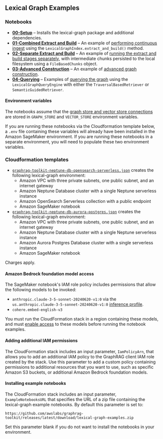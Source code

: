 ## Lexical Graph Examples

### Notebooks

  - [**00-Setup**](./notebooks/00-Setup.ipynb) – Installs the lexical-graph package and additional dependencies.
  - [**01-Combined Extract and Build**](./notebooks/01-Combined-Extract-and-Build.ipynb) – An example of [performing continuous ingest](../../docs/lexical-graph/indexing.md#continous-ingest) using the `LexicalGraphIndex.extract_and_build()` method.
  - [**02-Separate Extract and Build**](./notebooks/02-Separate-Extract-and-Build.ipynb) – An example of [running the extract and build stages separately](../../docs/lexical-graph/indexing.md#run-the-extract-and-build-stages-separately), with intermediate chunks persisted to the local filesystem using a `FileBasedChunks` object.
  - [**03-Advanced Construction**](./notebooks/03-Advanced-Construction.ipynb) – An example of [advanced graph construction](../../docs/lexical-graph/indexing.md#advanced-graph-construction).
  - [**04-Querying**](./notebooks/04-Querying.ipynb) – Examples of [querying the graph](../../docs/lexical-graph/querying.md) using the `LexicalGraphQueryEngine` with either the `TraversalBasedRetriever` or `SemanticGuidedRetriever`.
  
#### Environment variables

The notebooks assume that the [graph store and vector store connections](../../docs/lexical-graph/storage-model.md) are stored in `GRAPH_STORE` and `VECTOR_STORE` environment variables. 

If you are running these notebooks via the Cloudformation template below, a `.env` file containing these variables will already have been installed in the Amazon SageMaker environment. If you are running these notebooks in a separate environment, you will need to populate these two environment variables.

### Cloudformation templates

 - [`graphrag-toolkit-neptune-db-opensearch-serverless.json`](./cloudformation-templates/graphrag-toolkit-neptune-db-opensearch-serverless.json) creates the following lexical-graph environment:
   - Amazon VPC with three private subnets, one public subnet, and an internet gateway
   - Amazon Neptune Database cluster with a single Neptune serverless instance
   - Amazon OpenSearch Serverless collection with a public endpoint
   - Amazon SageMaker notebook
 - [`graphrag-toolkit-neptune-db-aurora-postgres.json`](./cloudformation-templates/graphrag-toolkit-neptune-db-aurora-postgres.json) creates the following lexical-graph environment:
   - Amazon VPC with three private subnets, one public subnet, and an internet gateway
   - Amazon Neptune Database cluster with a single Neptune serverless instance
   - Amazon Aurora Postgres Database cluster with a single serverless instance
   - Amazon SageMaker notebook
 
Charges apply.

#### Amazon Bedrock foundation model access

The SageMaker notebook's IAM role policy includes permissions that allow the following models to be invoked:

- `anthropic.claude-3-5-sonnet-20240620-v1:0` via the `us.anthropic.claude-3-5-sonnet-20240620-v1:0` [inference profile](https://docs.aws.amazon.com/bedrock/latest/userguide/inference-profiles.html).
- `cohere.embed-english-v3`

You must run the CloudFormation stack in a region containing these models, and must [enable access](https://docs.aws.amazon.com/bedrock/latest/userguide/model-access.html) to these models before running the notebook examples.

#### Adding additional IAM permissions

The CloudFormation stack includes an input parameter, `IamPolicyArn`, that allows you to add an additional IAM policy to the GraphRAG client IAM role created by the stack. Use this parameter to add a custom policy containing permissions to additional resources that you want to use, such as specific Amazon S3 buckets, or additional Amazon Bedrock foundation models.

#### Installing example notebooks

The CloudFormation stack includes an input parameter, `ExampleNotebooksURL` that specifies the URL of a zip file containing the lexical-graph example notebooks. By default this parameter is set to:

```
https://github.com/awslabs/graphrag-toolkit/releases/latest/download/lexical-graph-examples.zip
```

Set this parameter blank if you do not want to install the notebooks in your environment.
